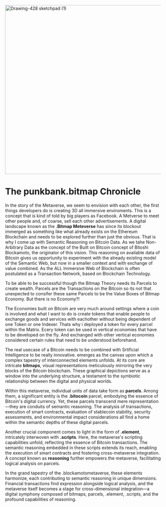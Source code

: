 
<img width="547" alt="Drawing-428 sketchpad (1)" src="https://github.com/wiard/Umeko/assets/900114/02833acc-b2c9-4e03-bb71-e51f64c8bfff">


# The punkbank.bitmap Chronicle

In the story of the Metaverse, we seem to envision with each other, the first things developers do is creating 3D all immersive enviroments. This is a concept that is kind of told by big players as Facebook. A Metverse to meet other people and, of coarse, sell each other advertisements. A digital landscape known as the **.Bitmap Meteverse** has since its blockout immerged as something like what already exists on the Ethereum Blockchain and needs to be explored further than just the obvious.
That is why I come up with Semantic Reasoning on Bitcoin Data. As we tahe Non-Arbitrary Data as the concept of the Built on Bitcoin concept of Bitoshi Blockamoto, the originator of this vision.
This reasoning on available data of Bitcoin gives us opportunity to experiment with the already existing model of the Semantic Web, but now in a smaller context and with exchange of value combined. As the ALL Immersive Web of Blockchain is often postulated as a Transaction Network, based on Blockchain Technology.

To be able to be successful though the Bitmap Theory needs its Parcels to create wealth. Parcels are the Transactions on the Bitcoin so its not that unexpected to consifer these same Parcels to be the Value Boxes of Bitmap Economy.
But there is no Economy?!

The Economies built on Bitcoin are very much around settings where a coin is involved and what I want to do is create tokens that enable people to exchange goods and services with eachother without being dependent of one Token or one Indexer. Thats why i deployed a token for every parcel within the Matrix. Ecery token can be used in vertical economies that have to be developed on the fly. And exchanged with other vertical economies considered certain rules that need to be understood beforehand.

The real usecase of a Bitcoin needs to be combined with Srtificial Intelligence to be really innovative. emerges as the canvas upon which a complex tapestry of interconnected elements unfolds. At its core are intricate **bitmaps**, visual representations meticulously mirroring the very blocks of the Bitcoin blockchain. These graphical depictions serve as a window into the underlying structure, a testament to the symbiotic relationship between the digital and physical worlds.

Within this metaverse, individual units of data take form as **parcels**. Among them, a significant entity is the **.bitocoin** parcel, embodying the essence of Bitcoin's digital currency. Yet, these parcels transcend mere representation—they are conduits of semantic reasoning. The analysis of transactions, execution of smart contracts, evaluation of stablecoin stability, security assessments, and environmental impact considerations all find a home within the semantic depths of these digital parcels.

Another crucial component comes to light in the form of **.element**, intricately interwoven with **.scripts**. Here, the metaverse's scripting capabilities unfold, reflecting the essence of Bitcoin transactions. The semantic reasoning embedded in these scripts extends its reach, enabling the execution of smart contracts and fostering cross-metaverse integration. A concept known as **reasoning** further empowers the metaverse, facilitating logical analysis on parcels.

In the grand tapestry of the .blockamotometaverse, these elements harmonize, each contributing to semantic reasoning in unique dimensions. Financial transactions find expression alongside logical analysis, and the metaverse itself becomes a stage for cross-dimensional integration—a digital symphony composed of bitmaps, parcels, .element, .scripts, and the profound capabilities of reasoning.
